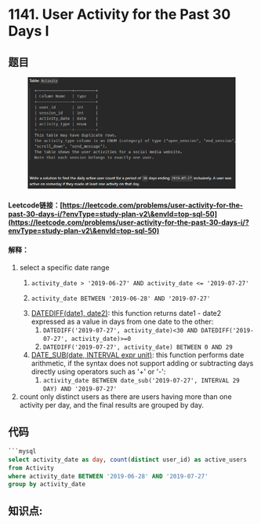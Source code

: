 # 1141. User Activity for the Past 30 Days I

## 题目

<figure><img src="../../.gitbook/assets/image (11) (1).png" alt=""><figcaption></figcaption></figure>

#### Leetcode链接：[https://leetcode.com/problems/user-activity-for-the-past-30-days-i/?envType=study-plan-v2\&envId=top-sql-50](https://leetcode.com/problems/user-activity-for-the-past-30-days-i/?envType=study-plan-v2\&envId=top-sql-50)

#### 解释：

1. select a specific date range
   1. ```
      activity_date > '2019-06-27' AND activity_date <= '2019-07-27' 
      ```
   2. ```
      activity_date BETWEEN '2019-06-28' AND '2019-07-27'
      ```
   3. [DATEDIFF(date1, date2)](https://dev.mysql.com/doc/refman/5.7/en/date-and-time-functions.html#function\_datediff): this function returns date1 - date2 expressed as a value in days from one date to the other:
      1. `DATEDIFF('2019-07-27', activity_date)<30 AND DATEDIFF('2019-07-27', activity_date)>=0`
      2. `DATEDIFF('2019-07-27', activity_date) BETWEEN 0 AND 29`
   4. [DATE\_SUB(date, INTERVAL expr unit)](https://dev.mysql.com/doc/refman/5.7/en/date-and-time-functions.html#function\_date-add): this function performs date arithmetic, if the syntax does not support adding or subtracting days directly using operators such as '+' or '-':
      1. `activity_date BETWEEN date_sub('2019-07-27', INTERVAL 29 DAY) AND '2019-07-27'`
2. count only distinct users as there are users having more than one activity per day, and the final results are grouped by day.

## 代码

````sql
```mysql
select activity_date as day, count(distinct user_id) as active_users
from Activity
where activity_date BETWEEN '2019-06-28' AND '2019-07-27'
group by activity_date
````

## **知识点:**&#x20;
